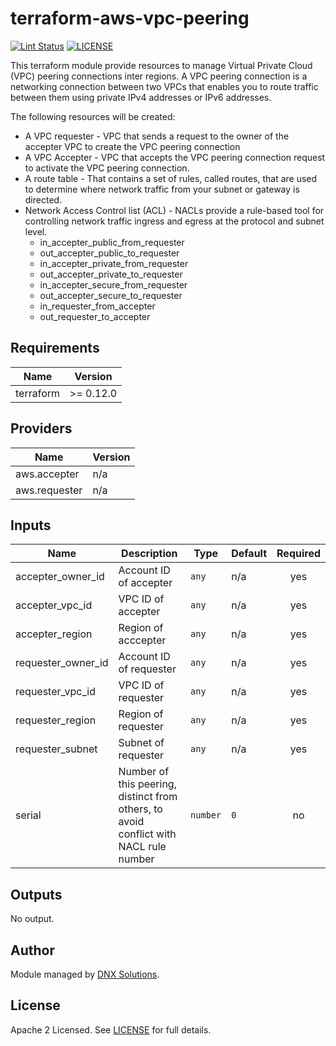 # terraform-aws-vpc-peering

[![Lint Status](https://github.com/DNXLabs/terraform-aws-vpc-peering-inter-region/workflows/Lint/badge.svg)](https://github.com/DNXLabs/terraform-aws-vpc-peering-inter-region/actions)
[![LICENSE](https://img.shields.io/github/license/DNXLabs/terraform-aws-vpc-peering-inter-region)](https://github.com/DNXLabs/terraform-aws-vpc-peering-inter-region/blob/master/LICENSE)

This terraform module provide resources to manage Virtual Private Cloud (VPC) peering connections inter regions. A VPC peering connection is a networking connection between two VPCs that enables you to route traffic between them using private IPv4 addresses or IPv6 addresses.

The following resources will be created:

 - A VPC requester - VPC that sends a request to the owner of the accepter VPC to create the VPC peering connection
 - A VPC Accepter - VPC  that accepts the VPC peering connection request to activate the VPC peering connection.
 - A route table  - That contains a set of rules, called routes, that are used to determine where network traffic from your subnet or gateway is directed.
 - Network Access Control list (ACL) - NACLs provide a rule-based tool for controlling network traffic ingress and egress at the protocol and subnet level.
     - in_accepter_public_from_requester
     - out_accepter_public_to_requester
     - in_accepter_private_from_requester
     - out_accepter_private_to_requester
     - in_accepter_secure_from_requester
     - out_accepter_secure_to_requester
     - in_requester_from_accepter
     - out_requester_to_accepter

<!--- BEGIN_TF_DOCS --->

## Requirements

| Name | Version |
|------|---------|
| terraform | >= 0.12.0 |

## Providers

| Name | Version |
|------|---------|
| aws.accepter | n/a |
| aws.requester | n/a |

## Inputs

| Name | Description | Type | Default | Required |
|------|-------------|------|---------|:--------:|
| accepter\_owner\_id | Account ID of accepter | `any` | n/a | yes |
| accepter\_vpc\_id | VPC ID of accepter | `any` | n/a | yes |
| accepter\_region | Region of acccepter | `any` | n/a | yes |
| requester\_owner\_id | Account ID of requester | `any` | n/a | yes |
| requester\_vpc\_id | VPC ID of requester | `any` | n/a | yes |
| requester\_region | Region of requester | `any` | n/a | yes |
| requester\_subnet | Subnet of requester | `any` | n/a | yes |
| serial | Number of this peering, distinct from others, to avoid conflict with NACL rule number | `number` | `0` | no |

## Outputs

No output.

<!--- END_TF_DOCS --->

## Author

Module managed by [DNX Solutions](https://github.com/DNXLabs).

## License

Apache 2 Licensed. See [LICENSE](https://github.com/DNXLabs/terraform-aws-vpc-peering-inter-region/blob/master/LICENSE) for full details.
